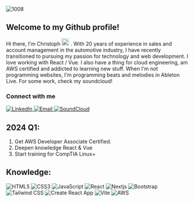 
![1008](https://github.com/Pfrommer1982/Pfrommer1982/assets/90003610/fb1fdcf1-a0cd-46e4-a555-f0bfefc9152b)

## Welcome to my Github profile!

Hi there, I'm Christoph <img src="https://em-content.zobj.net/thumbs/160/whatsapp/352/flag-netherlands_1f1f3-1f1f1.png"  width="20px" alt="Netherlands Flag" />
 . With 20 years of experience in sales and account management in the automotive industry,
I have recently transitioned to pursuing my passion for technology and web development. I love working with React / Vue.
I also have a thing for cloud engineering, am AWS certified and addicted to learning new stuff.
When I'm not programming websites, I'm programming beats and melodies in Ableton Live. For some work, check my soundcloud! 


### Connect with me

<a href="https://www.linkedin.com/in/christoph-pfrommer/" >
  <img src="https://img.shields.io/badge/-LinkedIn-0A66C2?style=flat&logo=linkedin&logoColor=white" alt="LinkedIn" />
</a>

<a href="mailto:pfrommer1982@gmail.com">
  <img src="https://img.shields.io/badge/-Email-D14836?style=flat&logo=mail.ru&logoColor=white" alt="Email" />
</a>

<a href="https://soundcloud.com/jdam-hardcore-dnb" >
  <img src="https://img.shields.io/badge/-SoundCloud-FF5500?style=flat&logo=soundcloud&logoColor=white" alt="SoundCloud" />
</a>


## 2024 Q1:

1. Get AWS Developer Associate Certified.
2. Deepen knowledge React & Vue
3. Start training for CompTIA Linux+


## Knowledge:

<p>
  <img src="https://img.shields.io/badge/-HTML5-E34F26?style=flat&logo=html5&logoColor=white" alt="HTML5" />
  <img src="https://img.shields.io/badge/-CSS3-1572B6?style=flat&logo=css3&logoColor=white" alt="CSS3" />
  <img src="https://img.shields.io/badge/-JavaScript-F7DF1E?style=flat&logo=javascript&logoColor=white" alt="JavaScript" />
  <img src="https://img.shields.io/badge/-React-61DAFB?style=flat&logo=react&logoColor=white" alt="React" />
  <img src="https://img.shields.io/badge/Next-black?style=flat&logo=next.js&logoColor=white" alt="Nextjs" />
  <img src="https://img.shields.io/badge/-Bootstrap-7952B3?style=flat&logo=bootstrap&logoColor=white" alt="Bootstrap" />
  <img src="https://img.shields.io/badge/-Tailwind_CSS-38B2AC?style=flat&logo=tailwind-css&logoColor=white" alt="Tailwind CSS" />
  <img src="https://img.shields.io/badge/-Create%20React%20App-61DAFB?style=flat&logo=create-react-app&logoColor=white" alt="Create React App" />
  <img src="https://img.shields.io/badge/-Vite-646CFF?style=flat&logo=vite&logoColor=white" alt="Vite" />
  <img src="https://img.shields.io/badge/-AWS-232F3E?style=flat&logo=amazon-aws&logoColor=white" alt="AWS" />
</p>

